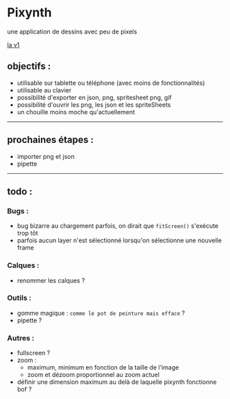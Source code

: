# Pixynth

une application de dessins avec peu de pixels

[la v1](http://achtaitaipai.free.fr/dessin/)

## objectifs :

- utilisable sur tablette ou téléphone (avec moins de fonctionnalités)
- utilisable au clavier
- possibilité d'exporter en json, png, spritesheet png, gif
- possibilité d'ouvrir les png, les json et les spriteSheets
- un chouille moins moche qu'actuellement

---

## prochaines étapes :

- importer png et json
- pipette

---

## todo :

### Bugs :

- bug bizarre au chargement parfois, on dirait que `fitScreen()` s'exécute trop tôt
- parfois aucun layer n'est sélectionné lorsqu'on sélectionne une nouvelle frame

### Calques :

- renommer les calques ?

### Outils :

- gomme magique : `comme le pot de peinture mais efface` ?
- pipette ?

### Autres :

- fullscreen ?
- zoom :
  - maximum, minimum en fonction de la taille de l'image
  - zoom et dézoom proportionnel au zoom actuel
- définir une dimension maximum au delà de laquelle pixynth fonctionne bof ?
